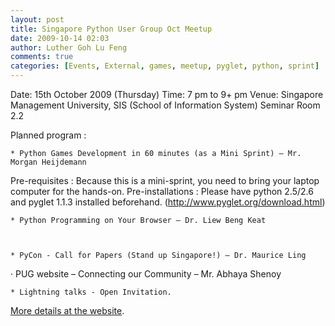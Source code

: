 ```yaml
---
layout: post
title: Singapore Python User Group Oct Meetup
date: 2009-10-14 02:03
author: Luther Goh Lu Feng
comments: true
categories: [Events, External, games, meetup, pyglet, python, sprint]
---
```

Date: 15th October 2009 (Thursday)
Time: 7 pm to 9+ pm
Venue: Singapore Management University, SIS (School of Information System) Seminar Room 2.2

Planned program :



    * Python Games Development in 60 minutes (as a Mini Sprint) – Mr. Morgan Heijdemann

Pre-requisites : Because this is a mini-sprint, you need to bring your laptop computer for the hands-on.
Pre-installations :  Please have python 2.5/2.6 and pyglet 1.1.3 installed beforehand. (<a href="http://www.pyglet.org/download.html">http://www.pyglet.org/download.html</a>)

    * Python Programming on Your Browser – Dr. Liew Beng Keat



    * PyCon - Call for Papers (Stand up Singapore!) – Dr. Maurice Ling



·         PUG website – Connecting our Community – Mr. Abhaya Shenoy



    * Lightning talks - Open Invitation.


<a href="http://pycon.sit.rp.sg/events/5th-singapore-python-user-group-meeting">More details at the website</a>.
